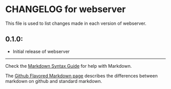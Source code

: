 # CHANGELOG for webserver

This file is used to list changes made in each version of webserver.

## 0.1.0:

* Initial release of webserver

- - -
Check the [Markdown Syntax Guide](http://daringfireball.net/projects/markdown/syntax) for help with Markdown.

The [Github Flavored Markdown page](http://github.github.com/github-flavored-markdown/) describes the differences between markdown on github and standard markdown.
